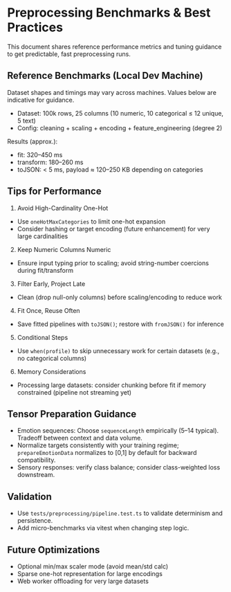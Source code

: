 # Preprocessing Benchmarks & Best Practices

This document shares reference performance metrics and tuning guidance to get predictable, fast
preprocessing runs.

## Reference Benchmarks (Local Dev Machine)

Dataset shapes and timings may vary across machines. Values below are indicative for guidance.

- Dataset: 100k rows, 25 columns (10 numeric, 10 categorical ≤ 12 unique, 5 text)
- Config: cleaning + scaling + encoding + feature_engineering (degree 2)

Results (approx.):

- fit: 320–450 ms
- transform: 180–260 ms
- toJSON: < 5 ms, payload ≈ 120–250 KB depending on categories

## Tips for Performance

1. Avoid High-Cardinality One-Hot

- Use `oneHotMaxCategories` to limit one-hot expansion
- Consider hashing or target encoding (future enhancement) for very large cardinalities

2. Keep Numeric Columns Numeric

- Ensure input typing prior to scaling; avoid string-number coercions during fit/transform

3. Filter Early, Project Late

- Clean (drop null-only columns) before scaling/encoding to reduce work

4. Fit Once, Reuse Often

- Save fitted pipelines with `toJSON()`; restore with `fromJSON()` for inference

5. Conditional Steps

- Use `when(profile)` to skip unnecessary work for certain datasets (e.g., no categorical columns)

6. Memory Considerations

- Processing large datasets: consider chunking before fit if memory constrained (pipeline not
  streaming yet)

## Tensor Preparation Guidance

- Emotion sequences: Choose `sequenceLength` empirically (5–14 typical). Tradeoff between context
  and data volume.
- Normalize targets consistently with your training regime; `prepareEmotionData` normalizes to [0,1]
  by default for backward compatibility.
- Sensory responses: verify class balance; consider class-weighted loss downstream.

## Validation

- Use `tests/preprocessing/pipeline.test.ts` to validate determinism and persistence.
- Add micro-benchmarks via vitest when changing step logic.

## Future Optimizations

- Optional min/max scaler mode (avoid mean/std calc)
- Sparse one-hot representation for large encodings
- Web worker offloading for very large datasets
